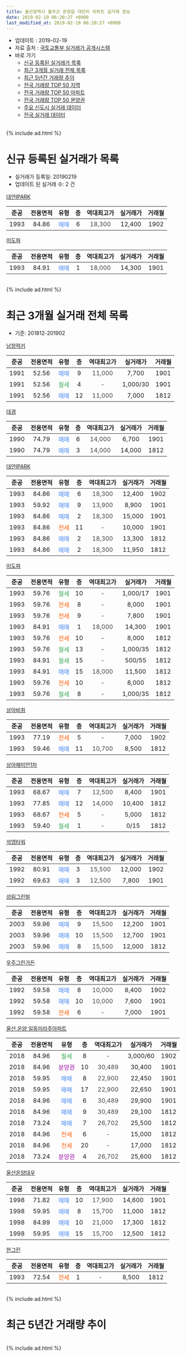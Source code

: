 ```yaml
---
title: 울산광역시 울주군 온양읍 대안리 아파트 실거래 정보
date: 2019-02-19 06:20:27 +0900
last_modified_at: 2019-02-19 06:20:27 +0900
---
```


* 업데이트 : 2019-02-19
* 자료 출처 : [국토교통부 실거래가 공개시스템](http://rt.molit.go.kr)
* 바로 가기
    * [신규 등록된 실거래가 목록](#신규-등록된-실거래가-목록)
    * [최근 3개월 실거래 전체 목록](#최근-3개월-실거래-전체-목록)
    * [최근 5년간 거래량 추이](#최근-5년간-거래량-추이)
    * [전국 거래량 TOP 50 지역](https://inasie.github.io/apt-trade-info/최근-3개월-전국에서-가장-거래가-많이-발생한-지역)
    * [전국 거래량 TOP 50 아파트](https://inasie.github.io/apt-trade-info/최근-3개월-전국에서-가장-거래가-많이-발생한-아파트)
    * [전국 거래량 TOP 50 분양권](https://inasie.github.io/apt-trade-info/최근-3개월-전국에서-가장-거래가-많이-발생한-분양권)
    * [주요 신도시 실거래 데이터](https://inasie.github.io/apt-trade-info/주요-신도시)
    * [전국 실거래 데이터](https://inasie.github.io/apt-trade-info/전국)
<br>
{% include ad.html %}
<br>

# 신규 등록된 실거래가 목록
* 실거래가 등록일: 20190219
* 업데이트 된 실거래 수: 2 건


[대안IPARK](https://search.naver.com/search.naver?query=%EC%9A%B8%EC%82%B0%EA%B4%91%EC%97%AD%EC%8B%9C+%EC%9A%B8%EC%A3%BC%EA%B5%B0+%EC%98%A8%EC%96%91%EC%9D%8D+%EB%8C%80%EC%95%88%EB%A6%AC+%EB%8C%80%EC%95%88IPARK)

|준공|전용면적|유형|층|역대최고가|실거래가|거래월|
|:---:|:---:|:---:|:---:|:---:|:---:|:---:|
|1993|84.86|<span style="color:#4285f3">매매</span>|6|<span style="color:#444444">18,300</span>|12,400|1902|

[미도파](https://search.naver.com/search.naver?query=%EC%9A%B8%EC%82%B0%EA%B4%91%EC%97%AD%EC%8B%9C+%EC%9A%B8%EC%A3%BC%EA%B5%B0+%EC%98%A8%EC%96%91%EC%9D%8D+%EB%8C%80%EC%95%88%EB%A6%AC+%EB%AF%B8%EB%8F%84%ED%8C%8C)

|준공|전용면적|유형|층|역대최고가|실거래가|거래월|
|:---:|:---:|:---:|:---:|:---:|:---:|:---:|
|1993|84.91|<span style="color:#4285f3">매매</span>|1|<span style="color:#444444">18,000</span>|14,300|1901|


<br>
{% include ad.html %}
<br>

# 최근 3개월 실거래 전체 목록
* 기준: 201812-201902


[남창럭키](https://search.naver.com/search.naver?query=%EC%9A%B8%EC%82%B0%EA%B4%91%EC%97%AD%EC%8B%9C+%EC%9A%B8%EC%A3%BC%EA%B5%B0+%EC%98%A8%EC%96%91%EC%9D%8D+%EB%8C%80%EC%95%88%EB%A6%AC+%EB%82%A8%EC%B0%BD%EB%9F%AD%ED%82%A4)

|준공|전용면적|유형|층|역대최고가|실거래가|거래월|
|:---:|:---:|:---:|:---:|:---:|:---:|:---:|
|1991|52.56|<span style="color:#4285f3">매매</span>|9|<span style="color:#444444">11,000</span>|7,700|1901|
|1991|52.56|<span style="color:#34a853">월세</span>|4|<span style="color:#444444">-</span>|1,000/30|1901|
|1991|52.56|<span style="color:#4285f3">매매</span>|12|<span style="color:#444444">11,000</span>|7,000|1812|

[대경](https://search.naver.com/search.naver?query=%EC%9A%B8%EC%82%B0%EA%B4%91%EC%97%AD%EC%8B%9C+%EC%9A%B8%EC%A3%BC%EA%B5%B0+%EC%98%A8%EC%96%91%EC%9D%8D+%EB%8C%80%EC%95%88%EB%A6%AC+%EB%8C%80%EA%B2%BD)

|준공|전용면적|유형|층|역대최고가|실거래가|거래월|
|:---:|:---:|:---:|:---:|:---:|:---:|:---:|
|1990|74.79|<span style="color:#4285f3">매매</span>|6|<span style="color:#444444">14,000</span>|6,700|1901|
|1990|74.79|<span style="color:#4285f3">매매</span>|3|<span style="color:#444444">14,000</span>|14,000|1812|

[대안IPARK](https://search.naver.com/search.naver?query=%EC%9A%B8%EC%82%B0%EA%B4%91%EC%97%AD%EC%8B%9C+%EC%9A%B8%EC%A3%BC%EA%B5%B0+%EC%98%A8%EC%96%91%EC%9D%8D+%EB%8C%80%EC%95%88%EB%A6%AC+%EB%8C%80%EC%95%88IPARK)

|준공|전용면적|유형|층|역대최고가|실거래가|거래월|
|:---:|:---:|:---:|:---:|:---:|:---:|:---:|
|1993|84.86|<span style="color:#4285f3">매매</span>|6|<span style="color:#444444">18,300</span>|12,400|1902|
|1993|59.92|<span style="color:#4285f3">매매</span>|9|<span style="color:#444444">13,900</span>|8,900|1901|
|1993|84.86|<span style="color:#4285f3">매매</span>|2|<span style="color:#444444">18,300</span>|15,000|1901|
|1993|84.86|<span style="color:#ff5a00">전세</span>|11|<span style="color:#444444">-</span>|10,000|1901|
|1993|84.86|<span style="color:#4285f3">매매</span>|2|<span style="color:#444444">18,300</span>|13,300|1812|
|1993|84.86|<span style="color:#4285f3">매매</span>|2|<span style="color:#444444">18,300</span>|11,950|1812|

[미도파](https://search.naver.com/search.naver?query=%EC%9A%B8%EC%82%B0%EA%B4%91%EC%97%AD%EC%8B%9C+%EC%9A%B8%EC%A3%BC%EA%B5%B0+%EC%98%A8%EC%96%91%EC%9D%8D+%EB%8C%80%EC%95%88%EB%A6%AC+%EB%AF%B8%EB%8F%84%ED%8C%8C)

|준공|전용면적|유형|층|역대최고가|실거래가|거래월|
|:---:|:---:|:---:|:---:|:---:|:---:|:---:|
|1993|59.76|<span style="color:#34a853">월세</span>|10|<span style="color:#444444">-</span>|1,000/17|1901|
|1993|59.76|<span style="color:#ff5a00">전세</span>|8|<span style="color:#444444">-</span>|8,000|1901|
|1993|59.76|<span style="color:#ff5a00">전세</span>|9|<span style="color:#444444">-</span>|7,800|1901|
|1993|84.91|<span style="color:#4285f3">매매</span>|1|<span style="color:#444444">18,000</span>|14,300|1901|
|1993|59.76|<span style="color:#ff5a00">전세</span>|10|<span style="color:#444444">-</span>|8,000|1812|
|1993|59.76|<span style="color:#34a853">월세</span>|13|<span style="color:#444444">-</span>|1,000/35|1812|
|1993|84.91|<span style="color:#34a853">월세</span>|15|<span style="color:#444444">-</span>|500/55|1812|
|1993|84.91|<span style="color:#4285f3">매매</span>|15|<span style="color:#444444">18,000</span>|11,500|1812|
|1993|59.76|<span style="color:#ff5a00">전세</span>|10|<span style="color:#444444">-</span>|8,000|1812|
|1993|59.76|<span style="color:#34a853">월세</span>|8|<span style="color:#444444">-</span>|1,000/35|1812|

[상아비취](https://search.naver.com/search.naver?query=%EC%9A%B8%EC%82%B0%EA%B4%91%EC%97%AD%EC%8B%9C+%EC%9A%B8%EC%A3%BC%EA%B5%B0+%EC%98%A8%EC%96%91%EC%9D%8D+%EB%8C%80%EC%95%88%EB%A6%AC+%EC%83%81%EC%95%84%EB%B9%84%EC%B7%A8)

|준공|전용면적|유형|층|역대최고가|실거래가|거래월|
|:---:|:---:|:---:|:---:|:---:|:---:|:---:|
|1993|77.19|<span style="color:#ff5a00">전세</span>|5|<span style="color:#444444">-</span>|7,000|1902|
|1993|59.46|<span style="color:#4285f3">매매</span>|11|<span style="color:#444444">10,700</span>|8,500|1812|

[상아해미안1차](https://search.naver.com/search.naver?query=%EC%9A%B8%EC%82%B0%EA%B4%91%EC%97%AD%EC%8B%9C+%EC%9A%B8%EC%A3%BC%EA%B5%B0+%EC%98%A8%EC%96%91%EC%9D%8D+%EB%8C%80%EC%95%88%EB%A6%AC+%EC%83%81%EC%95%84%ED%95%B4%EB%AF%B8%EC%95%881%EC%B0%A8)

|준공|전용면적|유형|층|역대최고가|실거래가|거래월|
|:---:|:---:|:---:|:---:|:---:|:---:|:---:|
|1993|68.67|<span style="color:#4285f3">매매</span>|7|<span style="color:#444444">12,500</span>|8,400|1901|
|1993|77.85|<span style="color:#4285f3">매매</span>|12|<span style="color:#444444">14,000</span>|10,400|1812|
|1993|68.67|<span style="color:#ff5a00">전세</span>|5|<span style="color:#444444">-</span>|5,000|1812|
|1993|59.40|<span style="color:#34a853">월세</span>|1|<span style="color:#444444">-</span>|0/15|1812|

[석영타워](https://search.naver.com/search.naver?query=%EC%9A%B8%EC%82%B0%EA%B4%91%EC%97%AD%EC%8B%9C+%EC%9A%B8%EC%A3%BC%EA%B5%B0+%EC%98%A8%EC%96%91%EC%9D%8D+%EB%8C%80%EC%95%88%EB%A6%AC+%EC%84%9D%EC%98%81%ED%83%80%EC%9B%8C)

|준공|전용면적|유형|층|역대최고가|실거래가|거래월|
|:---:|:---:|:---:|:---:|:---:|:---:|:---:|
|1992|80.91|<span style="color:#4285f3">매매</span>|3|<span style="color:#444444">15,500</span>|12,000|1902|
|1992|69.63|<span style="color:#4285f3">매매</span>|3|<span style="color:#444444">12,500</span>|7,800|1901|

[성림그린빌](https://search.naver.com/search.naver?query=%EC%9A%B8%EC%82%B0%EA%B4%91%EC%97%AD%EC%8B%9C+%EC%9A%B8%EC%A3%BC%EA%B5%B0+%EC%98%A8%EC%96%91%EC%9D%8D+%EB%8C%80%EC%95%88%EB%A6%AC+%EC%84%B1%EB%A6%BC%EA%B7%B8%EB%A6%B0%EB%B9%8C)

|준공|전용면적|유형|층|역대최고가|실거래가|거래월|
|:---:|:---:|:---:|:---:|:---:|:---:|:---:|
|2003|59.96|<span style="color:#4285f3">매매</span>|9|<span style="color:#444444">15,500</span>|12,200|1901|
|2003|59.96|<span style="color:#4285f3">매매</span>|10|<span style="color:#444444">15,500</span>|12,700|1901|
|2003|59.96|<span style="color:#4285f3">매매</span>|8|<span style="color:#444444">15,500</span>|12,000|1812|

[우주그린가든](https://search.naver.com/search.naver?query=%EC%9A%B8%EC%82%B0%EA%B4%91%EC%97%AD%EC%8B%9C+%EC%9A%B8%EC%A3%BC%EA%B5%B0+%EC%98%A8%EC%96%91%EC%9D%8D+%EB%8C%80%EC%95%88%EB%A6%AC+%EC%9A%B0%EC%A3%BC%EA%B7%B8%EB%A6%B0%EA%B0%80%EB%93%A0)

|준공|전용면적|유형|층|역대최고가|실거래가|거래월|
|:---:|:---:|:---:|:---:|:---:|:---:|:---:|
|1992|59.58|<span style="color:#4285f3">매매</span>|8|<span style="color:#444444">10,000</span>|8,400|1902|
|1992|59.58|<span style="color:#4285f3">매매</span>|10|<span style="color:#444444">10,000</span>|7,600|1901|
|1992|59.58|<span style="color:#ff5a00">전세</span>|6|<span style="color:#444444">-</span>|7,000|1901|

[울산 온양 일동미라주아파트](https://search.naver.com/search.naver?query=%EC%9A%B8%EC%82%B0%EA%B4%91%EC%97%AD%EC%8B%9C+%EC%9A%B8%EC%A3%BC%EA%B5%B0+%EC%98%A8%EC%96%91%EC%9D%8D+%EB%8C%80%EC%95%88%EB%A6%AC+%EC%9A%B8%EC%82%B0+%EC%98%A8%EC%96%91+%EC%9D%BC%EB%8F%99%EB%AF%B8%EB%9D%BC%EC%A3%BC%EC%95%84%ED%8C%8C%ED%8A%B8)

|준공|전용면적|유형|층|역대최고가|실거래가|거래월|
|:---:|:---:|:---:|:---:|:---:|:---:|:---:|
|2018|84.96|<span style="color:#34a853">월세</span>|8|<span style="color:#444444">-</span>|3,000/60|1902|
|2018|84.96|<span style="color:#9C11A5">분양권</span>|10|<span style="color:#444444">30,489</span>|30,400|1901|
|2018|59.95|<span style="color:#4285f3">매매</span>|8|<span style="color:#444444">22,900</span>|22,450|1901|
|2018|59.95|<span style="color:#4285f3">매매</span>|17|<span style="color:#444444">22,900</span>|22,650|1901|
|2018|84.96|<span style="color:#4285f3">매매</span>|6|<span style="color:#444444">30,489</span>|29,900|1901|
|2018|84.96|<span style="color:#4285f3">매매</span>|9|<span style="color:#444444">30,489</span>|29,100|1812|
|2018|73.24|<span style="color:#4285f3">매매</span>|7|<span style="color:#444444">26,702</span>|25,500|1812|
|2018|84.96|<span style="color:#ff5a00">전세</span>|6|<span style="color:#444444">-</span>|15,000|1812|
|2018|84.96|<span style="color:#ff5a00">전세</span>|20|<span style="color:#444444">-</span>|17,000|1812|
|2018|73.24|<span style="color:#9C11A5">분양권</span>|4|<span style="color:#444444">26,702</span>|25,600|1812|


<script async src="//pagead2.googlesyndication.com/pagead/js/adsbygoogle.js"></script>
<!-- 기본 -->
<ins class="adsbygoogle"
     style="display:block"
     data-ad-client="ca-pub-2446590836940007"
     data-ad-slot="1659523306"
     data-ad-format="auto"
     data-full-width-responsive="true"></ins>
<script>
(adsbygoogle = window.adsbygoogle || []).push({});
</script>


[울산온양대우](https://search.naver.com/search.naver?query=%EC%9A%B8%EC%82%B0%EA%B4%91%EC%97%AD%EC%8B%9C+%EC%9A%B8%EC%A3%BC%EA%B5%B0+%EC%98%A8%EC%96%91%EC%9D%8D+%EB%8C%80%EC%95%88%EB%A6%AC+%EC%9A%B8%EC%82%B0%EC%98%A8%EC%96%91%EB%8C%80%EC%9A%B0)

|준공|전용면적|유형|층|역대최고가|실거래가|거래월|
|:---:|:---:|:---:|:---:|:---:|:---:|:---:|
|1998|71.82|<span style="color:#4285f3">매매</span>|10|<span style="color:#444444">17,900</span>|14,600|1901|
|1998|59.95|<span style="color:#4285f3">매매</span>|8|<span style="color:#444444">15,700</span>|11,000|1812|
|1998|84.99|<span style="color:#4285f3">매매</span>|10|<span style="color:#444444">21,000</span>|17,300|1812|
|1998|59.95|<span style="color:#4285f3">매매</span>|15|<span style="color:#444444">15,700</span>|12,500|1812|

[한그린](https://search.naver.com/search.naver?query=%EC%9A%B8%EC%82%B0%EA%B4%91%EC%97%AD%EC%8B%9C+%EC%9A%B8%EC%A3%BC%EA%B5%B0+%EC%98%A8%EC%96%91%EC%9D%8D+%EB%8C%80%EC%95%88%EB%A6%AC+%ED%95%9C%EA%B7%B8%EB%A6%B0)

|준공|전용면적|유형|층|역대최고가|실거래가|거래월|
|:---:|:---:|:---:|:---:|:---:|:---:|:---:|
|1993|72.54|<span style="color:#ff5a00">전세</span>|1|<span style="color:#444444">-</span>|8,500|1812|


<br>
{% include ad.html %}
<br>

# 최근 5년간 거래량 추이


<div style="width:100%;">
    <canvas id="deal_progress" height="200"></canvas>
</div>

<script>
new Chart(document.getElementById("deal_progress"), {
    type: 'line',
    data: {
        labels: ['201402','201403','201404','201405','201406','201407','201408','201409','201410','201411','201412','201501','201502','201503','201504','201505','201506','201507','201508','201509','201510','201511','201512','201601','201602','201603','201604','201605','201606','201607','201608','201609','201610','201611','201612','201701','201702','201703','201704','201705','201706','201707','201708','201709','201710','201711','201712','201801','201802','201803','201804','201805','201806','201807','201808','201809','201810','201811','201812','201901','201902'],
        datasets: [{
            label: '매매',
            pointRadius: 1,
            data: [25, 29, 36, 16, 26, 25, 21, 23, 27, 27, 23, 31, 14, 31, 22, 27, 34, 34, 27, 28, 25, 34, 25, 15, 12, 32, 22, 16, 22, 20, 20, 16, 19, 20, 13, 10, 17, 24, 14, 12, 27, 20, 23, 31, 16, 16, 17, 38, 33, 43, 27, 24, 20, 14, 19, 23, 16, 26, 14, 15, 3],
            borderColor: "rgba(255, 201, 14, 1)",
            backgroundColor: "rgba(255, 201, 14, 0.5)",
            fill: false,
            lineTension: 0
        },{
            label: '전월세',
            pointRadius: 1,
            data: [12, 8, 9, 4, 7, 10, 10, 5, 8, 9, 7, 9, 8, 11, 5, 7, 6, 11, 3, 7, 13, 17, 9, 13, 10, 8, 10, 15, 12, 10, 7, 10, 7, 1, 9, 9, 8, 7, 10, 5, 10, 7, 11, 7, 9, 10, 10, 22, 28, 43, 31, 32, 24, 19, 25, 14, 17, 10, 10, 6, 2],
            borderColor: "rgba(0, 141, 185, 1)",
            backgroundColor: "rgba(0, 141, 185, 0.5)",
            fill: false,
            lineTension: 0
        }
        ]
    },
    options: {
        responsive: true,
        title: {
            display: false
        },
        tooltips: {
            mode: 'index',
            intersect: false
        },
        hover: {
            mode: 'nearest',
            intersect: true
        },
        scales: {
            xAxes: [{
                display: true,
                scaleLabel: {
                    display: true,
                    labelString: '년/월'
                }
            }],
            yAxes: [{
                display: true,
                ticks: {
                    suggestedMin: 0,
                },
                scaleLabel: {
                    display: true,
                    labelString: '실거래 수'
                }
            }]
        }
    }
});

</script>


<br>
{% include ad.html %}
<br>

